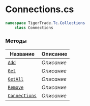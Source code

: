 
# Connections.cs
```csharp
namespace TigerTrade.Tc.Collections  
    class Connections
```

### Методы
| Название | Описание |
| --- | --- |
| [`Add`](./Методы/Add.md) | *Описание* |
| [`Get`](./Методы/Get.md) | *Описание* |
| [`GetAll`](./Методы/GetAll.md) | *Описание* |
| [`Remove`](./Методы/Remove.md) | *Описание* |
| [`Connections`](./Методы/Connections.md) | *Описание* |
